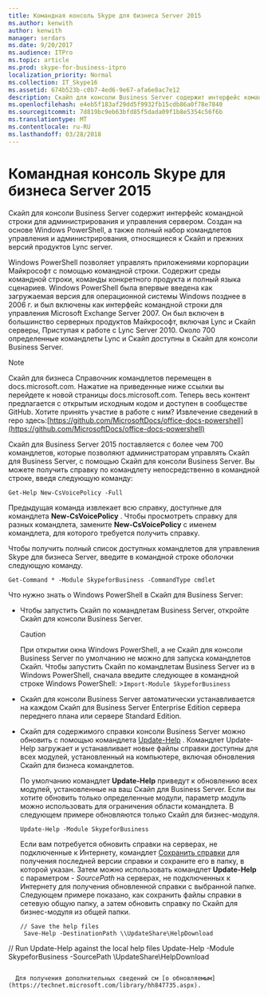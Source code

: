 ```yaml
---
title: Командная консоль Skype для бизнеса Server 2015
ms.author: kenwith
author: kenwith
manager: serdars
ms.date: 9/20/2017
ms.audience: ITPro
ms.topic: article
ms.prod: skype-for-business-itpro
localization_priority: Normal
ms.collection: IT_Skype16
ms.assetid: 674b523b-c0b7-4ed6-9e67-afa6e8ac7e12
description: Скайп для консоли Business Server содержит интерфейс командной строки для администрирования и управления сервером. Создан на основе Windows PowerShell, а также полный набор командлетов управления и администрирования, относящиеся к Скайп и прежних версий продуктов Lync server.
ms.openlocfilehash: e4eb5f183af29dd5f9932fb15cdb86a0f78e7840
ms.sourcegitcommit: 7d819bc9eb63bfd85f5dada09f1b8e5354c56f6b
ms.translationtype: MT
ms.contentlocale: ru-RU
ms.lasthandoff: 03/28/2018
---
```

# <a name="skype-for-business-server-2015-management-shell"></a>Командная консоль Skype для бизнеса Server 2015
 
Скайп для консоли Business Server содержит интерфейс командной строки для администрирования и управления сервером. Создан на основе Windows PowerShell, а также полный набор командлетов управления и администрирования, относящиеся к Скайп и прежних версий продуктов Lync server.
  
Windows PowerShell позволяет управлять приложениями корпорации Майкрософт с помощью командной строки. Содержит среды командной строки, команды конкретного продукта и полный языка сценариев. Windows PowerShell была впервые введена как загружаемая версия для операционной системы Windows позднее в 2006 г. и был включены как интерфейс командной строки для управления Microsoft Exchange Server 2007. Он был включен в большинство серверных продуктов Майкрософт, включая Lync и Скайп серверы, Приступая к работе с Lync Server 2010. Около 700 определенные командлеты Lync и Скайп доступны в Скайп для консоли Business Server.
  
> [!NOTE]
> Скайп для бизнеса Справочник командлетов перемещен в docs.microsoft.com. Нажатие на приведенные ниже ссылки вы перейдете к новой страницы docs.microsoft.com. Теперь весь контент предлагается с открытым исходным кодом и доступен в сообществе GitHub. Хотите принять участие в работе с ним? Извлечение сведений в repo здесь:[https://github.com/MicrosoftDocs/office-docs-powershell](https://github.com/MicrosoftDocs/office-docs-powershell)
  
Скайп для Business Server 2015 поставляется с более чем 700 командлетов, которые позволяют администраторам управлять Скайп для Business Server, с помощью Скайп для консоли Business Server. Вы можете получить справку по командлету непосредственно в командной строке, введя следующую команду:
  
```
Get-Help New-CsVoicePolicy -Full
```

Предыдущая команда извлекает всю справку, доступные для командлета **New-CsVoicePolicy** . Чтобы просмотреть справку для разных командлета, замените **New-CsVoicePolicy** с именем командлета, для которого требуется получить справку.
  
Чтобы получить полный список доступных командлетов для управления Skype для бизнеса Server, введите в командной строке оболочки следующую команду.  
  
```
Get-Command * -Module SkypeforBusiness -CommandType cmdlet
```



Что нужно знать о Windows PowerShell в Скайп для Business Server:
  
- Чтобы запустить Скайп по командлетам Business Server, откройте Скайп для консоли Business Server.
    
    > [!CAUTION]
    > При открытии окна Windows PowerShell, а не Скайп для консоли Business Server по умолчанию не можно для запуска командлетов Скайп. Чтобы запустить Скайп по командлетам Business Server из в Windows PowerShell, сначала введите следующее в командной строке Windows PowerShell: >`Import-Module SkypeforBusiness`
  
- Скайп для консоли Business Server автоматически устанавливается на каждом Скайп для Business Server Enterprise Edition сервера переднего плана или сервере Standard Edition.
    
- Скайп для содержимого справки консоли Business Server можно обновить с помощью командлета [Update-Help](https://technet.microsoft.com/en-us/library/hh849720.aspx) . Командлет Update-Help загружает и устанавливает новые файлы справки доступны для всех модулей, установленный на компьютере, включая обновления Скайп для бизнеса командлетов.
    
    По умолчанию командлет **Update-Help** приведут к обновлению всех модулей, установленные на ваш Скайп для Business Server. Если вы хотите обновить только определенные модули, параметр _модуль_ можно использовать для ограничения области командлета. В следующем примере обновляются только Скайп для бизнес-модуля.
    
  ```
  Update-Help -Module SkypeforBusiness
  ```

    Если вам потребуется обновить справки на серверах, не подключенные к Интернету, командлет [Сохранить справки](https://technet.microsoft.com/en-us/library/hh849724.aspx) для получения последней версии справки и сохраните его в папку, в которой указан. Затем можно использовать командлет **Update-Help** с параметром _- SourcePath_ на серверах, не подключенных к Интернету для получения обновленной справки с выбранной папке. Следующем примере показано, как сохранить файлы справки в сетевую общую папку, а затем обновить справку по Скайп для бизнес-модуля из общей папки.
    
  ```
  // Save the help files
   Save-Help -DestinationPath \\UpdateShare\HelpDownload
// Run Update-Help against the local help files
   Update-Help -Module SkypeforBusiness -SourcePath \\UpdateShare\HelpDownload
  ```

    Для получения дополнительных сведений см [о обновляемым](https://technet.microsoft.com/library/hh847735.aspx).
    

